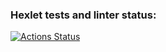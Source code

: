 ### Hexlet tests and linter status:
[![Actions Status](https://github.com/Elena171159/frontend-project-46/workflows/hexlet-check/badge.svg)](https://github.com/Elena171159/frontend-project-46/actions)
